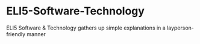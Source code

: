 # ELI5-Software-Technology
ELI5 Software &amp; Technology gathers up simple explanations in a layperson-friendly manner
